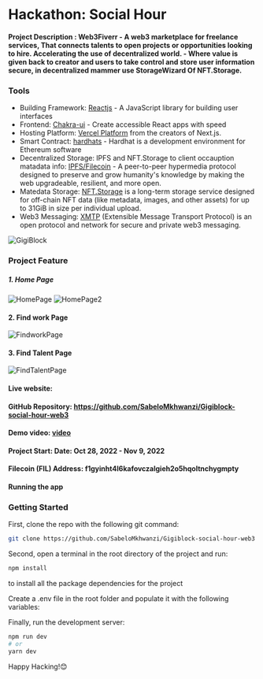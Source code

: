# Hackathon: Social Hour

#### Project Description : Web3Fiverr - A web3 marketplace for freelance services, That connects talents to open projects or opportunities looking to hire. Accelerating the use of decentralized world. - Where value is given back to creator and users to take control and store user information secure, in decentralized mammer use StorageWizard Of NFT.Storage.

### Tools

- Building Framework: [Reactjs](https://reactjs.org/) - A JavaScript library for building user interfaces
- Frontend: [Chakra-ui](https://chakra-ui.com/) - Create accessible React apps with speed
- Hosting Platform: [Vercel Platform](https://vercel.com/new?utm_medium=default-template&filter=next.js&utm_source=create-next-app&utm_campaign=create-next-app-readme) from the creators of Next.js.
- Smart Contract: [hardhats](https://hardhat.org/docs) - Hardhat is a development environment for Ethereum software
- Decentralized Storage: IPFS and NFT.Storage to client occauption matadata info: [IPFS/Filecoin](https://ipfs.io/) - A peer-to-peer hypermedia protocol designed to preserve and grow humanity's knowledge by making the web upgradeable, resilient, and more open.
- Matedata Storage: [NFT.Storage](https://nft.storage/) is a long-term storage service designed for off-chain NFT data (like metadata, images, and other assets) for up to 31GiB in size per individual upload.
- Web3 Messaging: [XMTP](https://xmtp.org/) (Extensible Message Transport Protocol) is an open protocol and network for secure and private web3 messaging.

![GigiBlock](https://github.com/SabeloMkhwanzi/web3-fiverr-dapp-jobeez/blob/main/public/gigiblock-logo.png)

### Project Feature

##### 1. Home Page

![HomePage](https://github.com/SabeloMkhwanzi/web3-fiverr-dapp-jobeez/blob/main/public/gigiblock-home-darkmode%202022-11-08%20.jpg)
![HomePage2](https://github.com/SabeloMkhwanzi/web3-fiverr-dapp-jobeez/blob/main/public/gigiblock-home-lightmode%202022-11-08%20.jpg)

#### 2. Find work Page

![FindworkPage](https://github.com/SabeloMkhwanzi/web3-fiverr-dapp-jobeez/blob/main/public/gigiblock-findowork%202022-11-08%20.jpg)

#### 3. Find Talent Page

![FindTalentPage](https://github.com/SabeloMkhwanzi/web3-fiverr-dapp-jobeez/blob/main/public/gigiblock-findtalent%202022-11-08%20.jpg)

#### Live website: []()

#### GitHub Repository: https://github.com/SabeloMkhwanzi/Gigiblock-social-hour-web3

#### Demo video: [video](https://youtu.be/uEdcnt6kBIg)

#### Project Start: Date: Oct 28, 2022 - Nov 9, 2022

#### Filecoin (FIL) Address: f1gyinht4l6kafovczalgieh2o5hqoltnchygmpty 

#### Running the app

### Getting Started

First, clone the repo with the following git command:

```bash
git clone https://github.com/SabeloMkhwanzi/Gigiblock-social-hour-web3
```

Second, open a terminal in the root directory of the project and run:

```bash
npm install
```

to install all the package dependencies for the project

Create a .env file in the root folder and populate it with the following variables:

Finally, run the development server:

```bash
npm run dev
# or
yarn dev
```

Happy Hacking!😊

